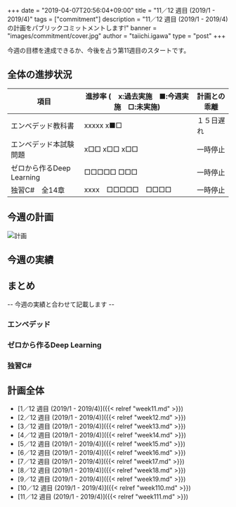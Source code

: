 +++
date = "2019-04-07T20:56:04+09:00"
title = "11／12 週目 (2019/1 - 2019/4)"
tags = ["commitment"]
description = "11／12 週目 (2019/1 - 2019/4)の計画をパブリックコミットメントします!"
banner = "images/commitment/cover.jpg"
author = "taiichi.igawa"
type = "post"
+++

今週の目標を達成できるか、今後を占う第11週目のスタートです。  

<!-- more -->

## 全体の進捗状況

| 項目                  | 進捗率 (　x:過去実施　■:今週実施　□:未実施) | 計画との乖離 |
|---------------------|----------------------------|--------|
| エンベデッド教科書           | xxxxx x■□                  | １５日遅れ  |
| エンベデッド本試験問題         | x□□ x□□ x□□                | 一時停止   |
| ゼロから作るDeep Learning | □□□□□ □□□                  | 一時停止   |
| 独習C\#　全14章          | xxxx　□□□□□　□□□□            | 一時停止   |

## 今週の計画

![計画](/images/commitment/week111/week111_plan.JPG)

## 今週の実績
<!--
![実績](/images/commitment/week111/week111_done.JPG)
![勉強時間の合計](/images/commitment/week111/week111_circle.png)
![勉強時間の分布](/images/commitment/week111/week111_chart.png)
-->
## まとめ
-- 今週の実績と合わせて記載します --

### エンベデッド
### ゼロから作るDeep Learning
### 独習C\#

## 計画全体
* [1／12 週目 (2019/1 - 2019/4)]({{< relref "week11.md" >}})
* [2／12 週目 (2019/1 - 2019/4)]({{< relref "week12.md" >}})
* [3／12 週目 (2019/1 - 2019/4)]({{< relref "week13.md" >}})
* [4／12 週目 (2019/1 - 2019/4)]({{< relref "week14.md" >}})
* [5／12 週目 (2019/1 - 2019/4)]({{< relref "week15.md" >}})
* [6／12 週目 (2019/1 - 2019/4)]({{< relref "week16.md" >}})
* [7／12 週目 (2019/1 - 2019/4)]({{< relref "week17.md" >}})
* [8／12 週目 (2019/1 - 2019/4)]({{< relref "week18.md" >}})
* [9／12 週目 (2019/1 - 2019/4)]({{< relref "week19.md" >}})
* [10／12 週目 (2019/1 - 2019/4)]({{< relref "week110.md" >}})
* [11／12 週目 (2019/1 - 2019/4)]({{< relref "week111.md" >}})

